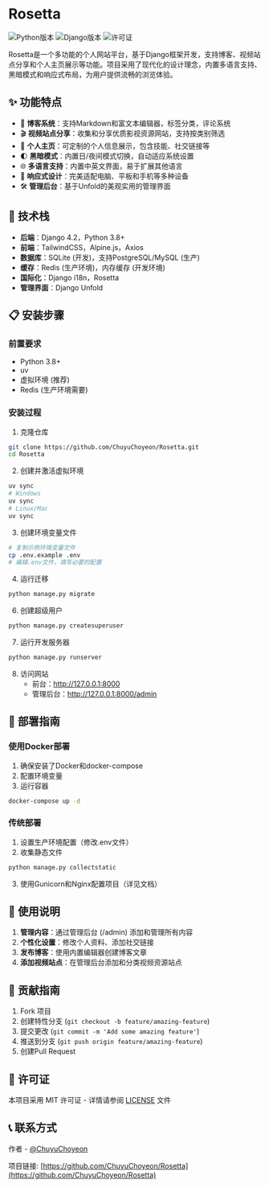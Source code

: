 # Rosetta

![Python版本](https://img.shields.io/badge/Python-3.8+-blue.svg)
![Django版本](https://img.shields.io/badge/Django-4.2.11-green.svg)
![许可证](https://img.shields.io/badge/License-MIT-yellow.svg)

Rosetta是一个多功能的个人网站平台，基于Django框架开发，支持博客、视频站点分享和个人主页展示等功能。项目采用了现代化的设计理念，内置多语言支持、黑暗模式和响应式布局，为用户提供流畅的浏览体验。

## ✨ 功能特点

- 📝 **博客系统**：支持Markdown和富文本编辑器，标签分类，评论系统
- 🎬 **视频站点分享**：收集和分享优质影视资源网站，支持按类别筛选
- 👤 **个人主页**：可定制的个人信息展示，包含技能、社交链接等
- 🌓 **黑暗模式**：内置日/夜间模式切换，自动适应系统设置
- 🌐 **多语言支持**：内置中英文界面，易于扩展其他语言
- 📱 **响应式设计**：完美适配电脑、平板和手机等多种设备
- 🛠️ **管理后台**：基于Unfold的美观实用的管理界面

## 🔧 技术栈

- **后端**：Django 4.2，Python 3.8+
- **前端**：TailwindCSS，Alpine.js，Axios
- **数据库**：SQLite (开发)，支持PostgreSQL/MySQL (生产)
- **缓存**：Redis (生产环境)，内存缓存 (开发环境)
- **国际化**：Django i18n，Rosetta
- **管理界面**：Django Unfold

## 📋 安装步骤

### 前置要求

- Python 3.8+
- uv
- 虚拟环境 (推荐)
- Redis (生产环境需要)

### 安装过程

1. 克隆仓库
```bash
git clone https://github.com/ChuyuChoyeon/Rosetta.git
cd Rosetta
```

2. 创建并激活虚拟环境
```bash
uv sync
# Windows
uv sync
# Linux/Mac
uv sync
```

3. 创建环境变量文件
```bash
# 复制示例环境变量文件
cp .env.example .env
# 编辑.env文件，填写必要的配置
```

4. 运行迁移
```bash
python manage.py migrate
```

6. 创建超级用户
```bash
python manage.py createsuperuser
```

7. 运行开发服务器
```bash
python manage.py runserver
```

8. 访问网站
   - 前台：http://127.0.0.1:8000
   - 管理后台：http://127.0.0.1:8000/admin

## 🚀 部署指南

### 使用Docker部署

1. 确保安装了Docker和docker-compose
2. 配置环境变量
3. 运行容器
```bash
docker-compose up -d
```

### 传统部署

1. 设置生产环境配置（修改.env文件）
2. 收集静态文件
```bash
python manage.py collectstatic
```
3. 使用Gunicorn和Nginx配置项目（详见文档）

## 📝 使用说明

1. **管理内容**：通过管理后台 (/admin) 添加和管理所有内容
2. **个性化设置**：修改个人资料、添加社交链接
3. **发布博客**：使用内置编辑器创建博客文章
4. **添加视频站点**：在管理后台添加和分类视频资源站点

## 🤝 贡献指南

1. Fork 项目
2. 创建特性分支 (`git checkout -b feature/amazing-feature`)
3. 提交更改 (`git commit -m 'Add some amazing feature'`)
4. 推送到分支 (`git push origin feature/amazing-feature`)
5. 创建Pull Request

## 📜 许可证

本项目采用 MIT 许可证 - 详情请参阅 [LICENSE](LICENSE) 文件

## 📞 联系方式

作者 - [@ChuyuChoyeon](https://github.com/ChuyuChoyeon)

项目链接: [https://github.com/ChuyuChoyeon/Rosetta](https://github.com/ChuyuChoyeon/Rosetta)
